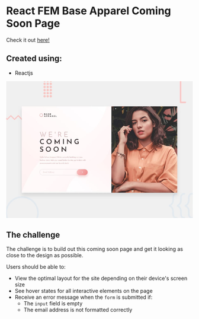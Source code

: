 # React FEM Base Apparel Coming Soon Page

Check it out [here!]()

## Created using:

-   Reactjs

![Design preview for the Base Apparel coming soon page coding challenge](./src/assets/desktop-preview.jpg)

## The challenge

The challenge is to build out this coming soon page and get it looking as close to the design as possible.

Users should be able to:

-   View the optimal layout for the site depending on their device's screen size
-   See hover states for all interactive elements on the page
-   Receive an error message when the `form` is submitted if:
    -   The `input` field is empty
    -   The email address is not formatted correctly
